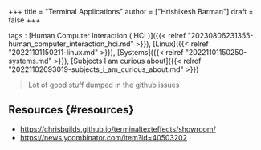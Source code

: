 +++
title = "Terminal Applications"
author = ["Hrishikesh Barman"]
draft = false
+++

tags
: [Human Computer Interaction ( HCI )]({{< relref "20230806231355-human_computer_interaction_hci.md" >}}), [Linux]({{< relref "20221101150211-linux.md" >}}), [Systems]({{< relref "20221101150250-systems.md" >}}), [Subjects I am curious about]({{< relref "20221102093019-subjects_i_am_curious_about.md" >}})

> Lot of good stuff dumped in the github issues


## Resources {#resources}

-   <https://chrisbuilds.github.io/terminaltexteffects/showroom/>
-   <https://news.ycombinator.com/item?id=40503202>
